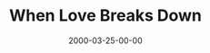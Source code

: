 ---
layout: message
category: message
series: "Beyond Mars and Venus"
title: "When Love Breaks Down"
date: 2000-03-25-00-00
message_id: 383
---